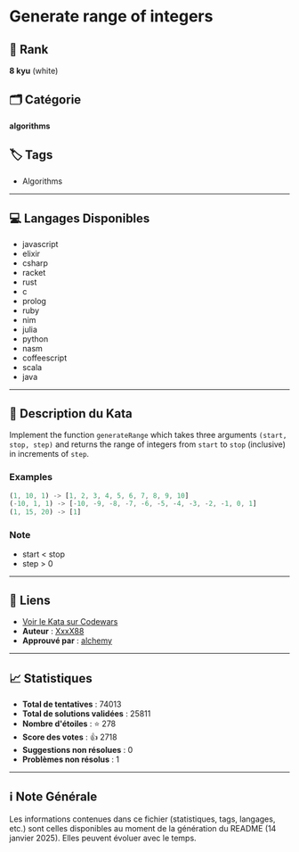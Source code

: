 # Generate range of integers

## 🏅 Rank
**8 kyu** (white)

## 🗂️ Catégorie
**algorithms**

## 🏷️ Tags
- Algorithms

---

## 💻 Langages Disponibles
- javascript
- elixir
- csharp
- racket
- rust
- c
- prolog
- ruby
- nim
- julia
- python
- nasm
- coffeescript
- scala
- java

---

## 📜 Description du Kata

Implement the function `generateRange` which takes three arguments `(start, stop, step)` and returns the range of integers from `start` to `stop` (inclusive) in increments of `step`.

### Examples
```javascript
(1, 10, 1) -> [1, 2, 3, 4, 5, 6, 7, 8, 9, 10]
(-10, 1, 1) -> [-10, -9, -8, -7, -6, -5, -4, -3, -2, -1, 0, 1]
(1, 15, 20) -> [1]
```

### Note
- start < stop
- step > 0



---

## 🔗 Liens
- [Voir le Kata sur Codewars](https://www.codewars.com/kata/55eca815d0d20962e1000106)
- **Auteur** : [XxxX88](https://www.codewars.com/users/XxxX88)
- **Approuvé par** : [alchemy](https://www.codewars.com/users/alchemy)

---

## 📈 Statistiques
- **Total de tentatives** : 74013
- **Total de solutions validées** : 25811
- **Nombre d'étoiles** : ⭐ 278
- **Score des votes** : 👍 2718
- **Suggestions non résolues** : 0
- **Problèmes non résolus** : 1

---

## ℹ️ Note Générale
Les informations contenues dans ce fichier (statistiques, tags, langages, etc.) sont celles disponibles au moment de la génération du README (14 janvier 2025). Elles peuvent évoluer avec le temps.
